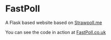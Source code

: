 # FastPoll
A Flask based website based on [Strawpoll.me](http://strawpoll.me)

You can see the code in action at [FastPoll.co.uk](http://www.fastpoll.co.uk)
